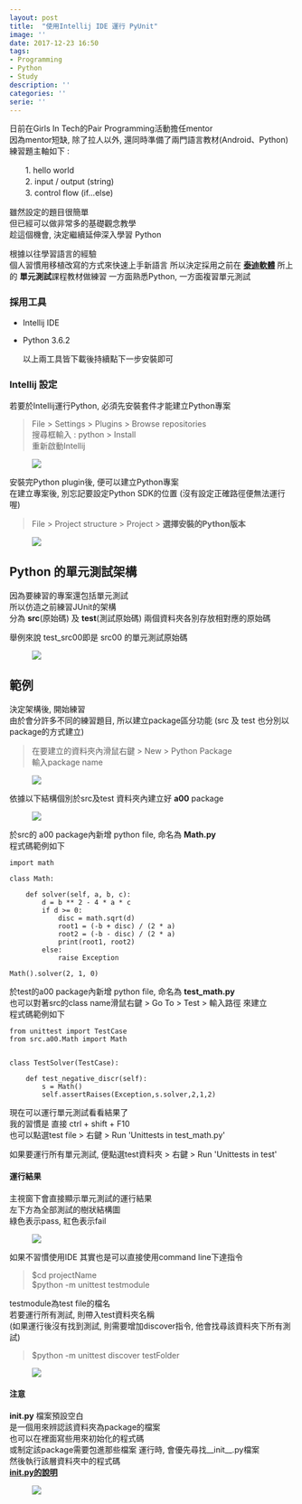 ```yaml
---
layout: post
title:  "使用Intellij IDE 運行 PyUnit"
image: ''
date: 2017-12-23 16:50
tags:
- Programming
- Python
- Study
description: ''
categories: ''
serie: ''
---
```


日前在Girls In Tech的Pair Programming活動擔任mentor  
因為mentor短缺, 除了拉人以外, 還同時準備了兩門語言教材(Android、Python)  
練習題主軸如下 :  

　　1. hello world  
　　2. input / output (string)  
　　3. control flow (if...else)  

雖然設定的題目很簡單  
但已經可以做非常多的基礎觀念教學  
趁這個機會, 決定繼續延伸深入學習 Python  

根據以往學習語言的經驗  
個人習慣用移植改寫的方式來快速上手新語言
所以決定採用之前在 **[泰迪軟體](http://teddysoft.tw/)** 所上的 **單元測試**課程教材做練習
一方面熟悉Python, 一方面複習單元測試

### 採用工具  
* Intellij IDE
* Python 3.6.2

  以上兩工具皆下載後持續點下一步安裝即可

### Intellij 設定
若要於Intellij運行Python, 必須先安裝套件才能建立Python專案
> File > Settings > Plugins > Browse repositories  
> 搜尋框輸入 : python > Install  
> 重新啟動Intellij

<figure class="foto-legenda">
	<img src="{{ "/assets/img/maruIMG/20171223/01.jpg"}}">
</figure>

安裝完Python plugin後, 便可以建立Python專案  
在建立專案後, 別忘記要設定Python SDK的位置
(沒有設定正確路徑便無法運行喔)
> File > Project structure > Project > **選擇安裝的Python版本**
<figure class="foto-legenda">
	<img src="{{ "/assets/img/maruIMG/20171223/06.jpg"}}">
</figure>

## Python 的單元測試架構  
因為要練習的專案還包括單元測試  
所以仿造之前練習JUnit的架構  
分為 **src**(原始碼) 及 **test**(測試原始碼) 兩個資料夾各別存放相對應的原始碼  

舉例來說 test_src00即是 src00 的單元測試原始碼  
<figure class="foto-legenda">
	<img src="{{ "/assets/img/maruIMG/20171223/07.jpg"}}">
</figure>

## 範例
決定架構後, 開始練習  
由於會分許多不同的練習題目, 所以建立package區分功能
(src 及 test 也分別以package的方式建立)
> 在要建立的資料夾內滑鼠右鍵 > New > Python Package  
> 輸入package name
<figure class="foto-legenda">
	<img src="{{ "/assets/img/maruIMG/20171223/08.png"}}">
</figure>

依據以下結構個別於src及test 資料夾內建立好 **a00** package

<figure class="foto-legenda">
	<img src="{{ "/assets/img/maruIMG/20171223/09.png"}}">
</figure>

於src的 a00 package內新增 python file, 命名為 **Math.py**  
程式碼範例如下
```
import math

class Math:

    def solver(self, a, b, c):
        d = b ** 2 - 4 * a * c
        if d >= 0:
            disc = math.sqrt(d)
            root1 = (-b + disc) / (2 * a)
            root2 = (-b - disc) / (2 * a)
            print(root1, root2)
        else:
            raise Exception

Math().solver(2, 1, 0)
```

於test的a00 package內新增 python file, 命名為 **test_math.py**  
也可以對著src的class name滑鼠右鍵 > Go To > Test > 輸入路徑 來建立  
程式碼範例如下
```
from unittest import TestCase
from src.a00.Math import Math


class TestSolver(TestCase):

    def test_negative_discr(self):
        s = Math()
        self.assertRaises(Exception,s.solver,2,1,2)
```

現在可以運行單元測試看看結果了  
我的習慣是 直接 ctrl + shift + F10  
也可以點選test file > 右鍵 > Run 'Unittests in test_math.py'  

如果要運行所有單元測試, 便點選test資料夾 > 右鍵 > Run 'Unittests in test'  

#### 運行結果
主視窗下會直接顯示單元測試的運行結果  
左下方為全部測試的樹狀結構圖  
綠色表示pass, 紅色表示fail  
<figure class="foto-legenda">
	<img src="{{ "/assets/img/maruIMG/20171223/03.jpg"}}">
</figure>

如果不習慣使用IDE
其實也是可以直接使用command line下達指令
> $cd projectName  
> $python -m unittest testmodule  

testmodule為test file的檔名  
若要運行所有測試, 則帶入test資料夾名稱  
(如果運行後沒有找到測試, 則需要增加discover指令, 他會找尋該資料夾下所有測試)  
> $python -m unittest discover testFolder  

<figure class="foto-legenda">
	<img src="{{ "/assets/img/maruIMG/20171223/05.jpg"}}">
</figure>

#### 注意
**__init__.py** 檔案預設空白  
是一個用來辨認該資料夾為package的檔案  
也可以在裡面寫些用來初始化的程式碼  
或制定該package需要包進那些檔案
運行時, 會優先尋找__init__.py檔案  
然後執行該層資料夾中的程式碼  
**[__init__.py的說明](https://stackoverflow.com/questions/448271/what-is-init-py-for)**
<figure class="foto-legenda">
	<img src="{{ "/assets/img/maruIMG/20171223/10.png"}}">
</figure>




























